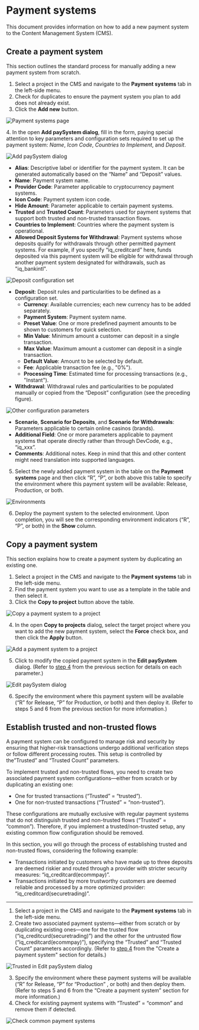 # Payment systems

This document provides information on how to add a new payment system to the Content Management System (CMS).

## Create a payment system

This section outlines the standard process for manually adding a new payment system from scratch.

1. Select a project in the CMS and navigate to the **Payment systems** tab in the left-side menu.
2. Check for duplicates to ensure the payment system you plan to add does not already exist.
3. Click the **Add new** button.

![Payment systems page](open_payment_systems_tab.png)

<a id="step_4"></a>
4. In the open **Add paySystem dialog**, fill in the form, paying special attention to key parameters and configuration sets required to set up the payment system: *Name*, *Icon Code*, *Countries to Implement*, and *Deposit*.

![Add paySystem dialog](add_paySystem_dialog.png)

* **Alias**: Descriptive label or identifier for the payment system. It can be generated automatically based on the “Name” and “Deposit” values.
* **Name**: Payment system name.
* **Provider Code**: Parameter applicable to cryptocurrency payment systems.
* **Icon Code**: Payment system icon code.
* **Hide Amount**: Parameter applicable to certain payment systems.
* **Trusted** and **Trusted Count**: Parameters used for payment systems that support both trusted and non-trusted transaction flows.
* **Countries to Implement**: Countries where the payment system is operational.
* **Allowed Deposit Systems for Withdrawal**: Payment systems whose deposits qualify for withdrawals through other permitted payment systems. For example, if you specify “iq_creditcard” here, funds deposited via this payment system will be eligible for withdrawal through another payment system designated for withdrawals, such as "iq_bankintl".

![Deposit configuration set](deposit_configuration_set.png)

* **Deposit**: Deposit rules and particularities to be defined as a configuration set.
  * **Currency**: Available currencies; each new currency has to be added separately.
  * **Payment System**: Payment system name.
  * **Preset Value**: One or more predefined payment amounts to be shown to customers for quick selection.
  * **Min Value**: Minimum amount a customer can deposit in a single transaction.
  * **Max Value**: Maximum amount a customer can deposit in a single transaction.
  * **Default Value**: Amount to be selected by default.
  * **Fee**: Applicable transaction fee (e.g., "0%").
  * **Processing Time**: Estimated time for processing transactions (e.g., "Instant").
* **Withdrawal**: Withdrawal rules and particularities to be populated manually or copied from the “Deposit” configuration (see the preceding figure).

![Other configuration parameters](follow_up_configuration_parameters.png)

* **Scenario**, **Scenario for Deposits**, and **Scenario for Withdrawals**: Parameters applicable to certain online casinos (brands).
* **Additional Field**: One or more parameters applicable to payment systems that operate directly rather than through DevCode, e.g., “iq_xxx”.
* **Comments**: Additional notes. Keep in mind that this and other content might need translation into supported languages.

5. Select the newly added payment system in the table on the **Payment systems** page and then click “R”, “P”, or both above this table to specify the environment where this payment system will be available: Release, Production, or both.

![Environments](release_prod_environments.png)

6. Deploy the payment system to the selected environment. Upon completion, you will see the corresponding environment indicators (“R”, “P”, or both) in the **Show** column.

## Copy a payment system

This section explains how to create a payment system by duplicating an existing one.

1. Select a project in the CMS and navigate to the **Payment systems** tab in the left-side menu.
2. Find the payment system you want to use as a template in the table and then select it.
3. Click the **Copy to project** button above the table.

![Copy a payment system to a project](copy_ps_to_project.png)

4. In the open **Copy to projects** dialog, select the target project where you want to add the new payment system, select the **Force** check box, and then click the **Apply** button.

![Add a payment system to a project](add_ps_to_project.png)

5. Click to modify the copied payment system in the **Edit paySystem** dialog. (Refer to [step 4](#step_4) from the previous section for details on each parameter.)

![Edit paySystem dialog](edit_paySystem_dialog.png)

6. Specify the environment where this payment system will be available (“R” for Release, “P” for Production, or both) and then deploy it. (Refer to steps 5 and 6 from the previous section for more information.)

## Establish trusted and non-trusted flows

A payment system can be configured to manage risk and security by ensuring that higher-risk transactions undergo additional verification steps or follow different processing routes. This setup is controlled by the”Trusted” and “Trusted Count” parameters.

To implement trusted and non-trusted flows, you need to create two associated payment system configurations—either from scratch or by duplicating an existing one:

* One for trusted transactions (“Trusted” = “trusted”).
* One for non-trusted transactions (“Trusted” = “non-trusted”).

These configurations are mutually exclusive with regular payment systems that do not distinguish trusted and non-trusted flows (“Trusted” = “common”). Therefore, if you implement a trusted/non-trusted setup, any existing common flow configuration should be removed.

In this section, you will go through the process of establishing trusted and non-trusted flows, considering the following example:

* Transactions initiated by customers who have made up to three deposits are deemed riskier and routed through a provider with stricter security measures: “iq_creditcard(ecommpay)”.
* Transactions initiated by more trustworthy customers are deemed reliable and processed by a more optimized provider: “iq_creditcard(securetrading)”.

---

1. Select a project in the CMS and navigate to the **Payment systems** tab in the left-side menu.
2. Create two associated payment systems—either from scratch or by duplicating existing ones—one for the trusted flow (“iq_creditcurd(securetrading)”) and the other for the untrusted flow (“iq_creditcard(ecommpay)”), specifying the “Trusted” and “Trusted Count” parameters accordingly. (Refer to [step 4](#step_4) from the "Create a payment system" section for details.)

![Trusted in Edit paySystem dialog](edit_paySystem_trusted.png)

3. Specify the environment where these payment systems will be available (“R” for Release, “P” for “Production” , or both) and then deploy them. (Refer to steps 5 and 6 from the “Create a payment system” section for more information.)
4. Check for existing payment systems with “Trusted” = “common” and remove them if detected.

![Check common payment systems](check_common_ps.png)
